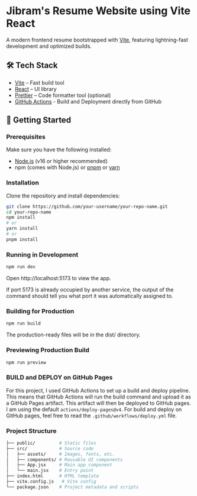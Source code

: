 # Jibram's Resume Website using Vite React

A modern frontend resume bootstrapped with [Vite](https://vitejs.dev/), featuring lightning-fast development and optimized builds.

## 🛠️ Tech Stack

- [Vite](https://vitejs.dev/) – Fast build tool
- [React](https://reactjs.org/) – UI library
- [Prettier](https://prettier.io/) – Code formatter tool (optional)
- [GitHub Actions](https://github.com/features/actions) - Build and Deployment directly from GitHub

## 🚀 Getting Started

### Prerequisites

Make sure you have the following installed:

- [Node.js](https://nodejs.org/) (v16 or higher recommended)
- npm (comes with Node.js) or [pnpm](https://pnpm.io/) or [yarn](https://yarnpkg.com/)

### Installation

Clone the repository and install dependencies:

```bash
git clone https://github.com/your-username/your-repo-name.git
cd your-repo-name
npm install
# or
yarn install
# or
pnpm install
```

### Running in Development

```bash
npm run dev
```

Open http://localhost:5173 to view the app.

If port 5173 is already occupied by another service, the output of the command should tell you what port it was automatically assigned to.

### Building for Production

```bash
npm run build
```

The production-ready files will be in the dist/ directory.

### Previewing Production Build

```bash
npm run preview
```

### BUILD and DEPLOY on GitHub Pages

For this project, I used GitHub Actions to set up a build and deploy pipeline. This means that GitHub Actions will run the build command and upload it as a GitHub Pages artifact. This artifact will then be deployed to GitHub pages. I am using the default `actions/deploy-pages@v4`. For build and deploy on GitHub pages, feel free to read the `.github/workflows/deploy.yml` file.

### Project Structure

```bash
├── public/         # Static files
├── src/            # Source code
│   ├── assets/     # Images, fonts, etc.
│   ├── components/ # Reusable UI components
│   ├── App.jsx     # Main app component
│   └── main.jsx    # Entry point
├── index.html      # HTML template
├── vite.config.js   # Vite config
└── package.json    # Project metadata and scripts
```
